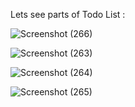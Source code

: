 Lets see parts of Todo List :

![Screenshot (266)](https://github.com/user-attachments/assets/f95643bc-6191-4279-9857-bf8c1413f12f)


![Screenshot (263)](https://github.com/user-attachments/assets/0340062c-9c68-4591-bda7-fb5e5b0028ec)


![Screenshot (264)](https://github.com/user-attachments/assets/11814319-c329-4b95-9545-6521c375afea)


![Screenshot (265)](https://github.com/user-attachments/assets/edd05399-5526-4790-8647-cc4f5cfe2a61)
